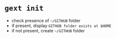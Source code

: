 # `gext init` 
- check presence of `~/GITHUB` folder 
- if present, display `GITHUB folder exists at $HOME`
- if not present, create `~/GITHUB` folder